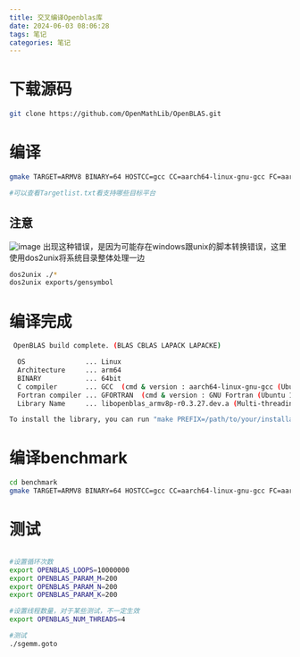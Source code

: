 ```yaml
---
title: 交叉编译Openblas库
date: 2024-06-03 08:06:28
tags: 笔记
categories: 笔记
---
```

# 下载源码
```bash
git clone https://github.com/OpenMathLib/OpenBLAS.git
```
# 编译
```bash
gmake TARGET=ARMV8 BINARY=64 HOSTCC=gcc CC=aarch64-linux-gnu-gcc FC=aarch64-linux-gnu-gfortran

#可以查看Targetlist.txt看支持哪些目标平台
```
## 注意
![image](https://github.com/Jared-ZDC/markel/assets/17999499/bca51fc3-2640-463d-8cf8-2d5387540244)
出现这种错误，是因为可能存在windows跟unix的脚本转换错误，这里使用dos2unix将系统目录整体处理一边
```bash
dos2unix ./*
dos2unix exports/gensymbol
```
# 编译完成
```bash
 OpenBLAS build complete. (BLAS CBLAS LAPACK LAPACKE)

  OS               ... Linux
  Architecture     ... arm64
  BINARY           ... 64bit
  C compiler       ... GCC  (cmd & version : aarch64-linux-gnu-gcc (Ubuntu 10.5.0-1ubuntu1~22.04) 10.5.0)
  Fortran compiler ... GFORTRAN  (cmd & version : GNU Fortran (Ubuntu 10.5.0-1ubuntu1~22.04) 10.5.0)
  Library Name     ... libopenblas_armv8p-r0.3.27.dev.a (Multi-threading; Max num-threads is 20)

To install the library, you can run "make PREFIX=/path/to/your/installation install".
```

# 编译benchmark
```bash
cd benchmark
gmake TARGET=ARMV8 BINARY=64 HOSTCC=gcc CC=aarch64-linux-gnu-gcc FC=aarch64-linux-gnu-gfortran
```


# 测试
```bash

#设置循环次数
export OPENBLAS_LOOPS=10000000
export OPENBLAS_PARAM_M=200
export OPENBLAS_PARAM_N=200
export OPENBLAS_PARAM_K=200

#设置线程数量，对于某些测试，不一定生效
export OPENBLAS_NUM_THREADS=4

#测试
./sgemm.goto 

```
